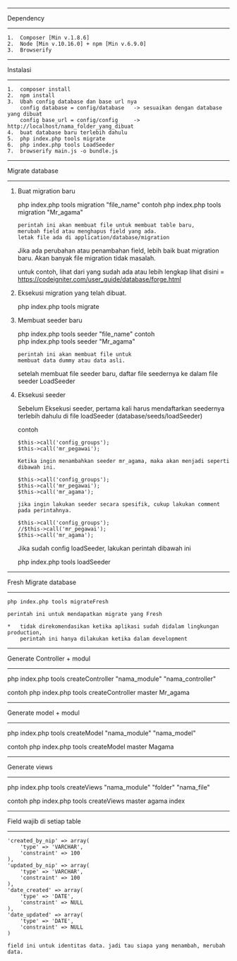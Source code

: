 ______________________________________
Dependency
______________________________________

	1. 	Composer [Min v.1.8.6]
	2. 	Node [Min v.10.16.0] + npm [Min v.6.9.0]
	3. 	Browserify

______________________________________
Instalasi
______________________________________
	1. 	composer install
	2. 	npm install
	3. 	Ubah config database dan base url nya
		config database = config/database	-> sesuaikan dengan database yang dibuat
		config base_url = config/config		-> http://localhost/nama_folder_yang_dibuat
	4.	buat database baru terlebih dahulu
	5.	php index.php tools migrate
	6.	php index.php tools LoadSeeder
	7. 	browserify main.js -o bundle.js
______________________________________
Migrate database
______________________________________


1. 	Buat migration baru
	
	php index.php tools migration "file_name"
	contoh
		php index.php tools migration "Mr_agama"

		perintah ini akan membuat file untuk membuat table baru, 
		merubah field atau menghapus field yang ada.
		letak file ada di application/database/migration

	Jika ada perubahan atau penambahan field, lebih baik buat migration baru.
	Akan banyak file migration tidak masalah.

	untuk contoh, lihat dari yang sudah ada atau 
	lebih lengkap lihat disini = https://codeigniter.com/user_guide/database/forge.html

2.	Eksekusi migration yang telah dibuat.
	
	php index.php tools migrate

3.	Membuat seeder baru

	php index.php tools seeder "file_name"
	contoh		
		php index.php tools seeder "Mr_agama"

		perintah ini akan membuat file untuk 
		membuat data dummy atau data asli.
	
	setelah membuat file seeder baru, daftar file seedernya 
	ke dalam file seeder LoadSeeder

4.	Eksekusi seeder
	
	Sebelum Eksekusi seeder, pertama kali harus mendaftarkan seedernya terlebih dahulu
	di file loadSeeder (database/seeds/loadSeeder)

	contoh	

		$this->call('config_groups');
		$this->call('mr_pegawai');

		Ketika ingin menambahkan seeder mr_agama, maka akan menjadi seperti dibawah ini.

		$this->call('config_groups');
		$this->call('mr_pegawai');
		$this->call('mr_agama');

		jika ingin lakukan seeder secara spesifik, cukup lakukan comment pada perintahnya. 		

		$this->call('config_groups');
		//$this->call('mr_pegawai');
		$this->call('mr_agama');


	Jika sudah config loadSeeder, lakukan perintah dibawah ini

	php index.php tools loadSeeder 

______________________________________
Fresh Migrate database
______________________________________	

	php index.php tools migrateFresh

	perintah ini untuk mendapatkan migrate yang Fresh
	
	*	tidak direkomendasikan ketika aplikasi sudah didalam lingkungan production,
		perintah ini hanya dilakukan ketika dalam development

______________________________________
Generate Controller + modul
______________________________________

php index.php tools createController "nama_module" "nama_controller"

contoh
	php index.php tools createController master Mr_agama


______________________________________
Generate model + modul
______________________________________

php index.php tools createModel "nama_module" "nama_model"

contoh
	php index.php tools createModel master Magama

______________________________________
Generate views
______________________________________

php index.php tools createViews "nama_module" "folder" "nama_file"

contoh
	php index.php tools createViews master agama index

______________________________________
Field wajib di setiap table
______________________________________


	'created_by_nip' => array(
		'type' => 'VARCHAR',
		'constraint' => 100
	),
	'updated_by_nip' => array(
		'type' => 'VARCHAR',
		'constraint' => 100
	),			
	'date_created' => array(
		'type' => 'DATE',
		'constraint' => NULL
	),
	'date_updated' => array(
		'type' => 'DATE',
		'constraint' => NULL				
	)

	field ini untuk identitas data. jadi tau siapa yang menambah, merubah data.
